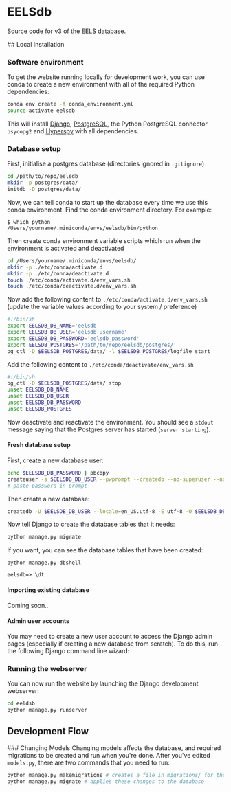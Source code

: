 # EELSdb
Source code for v3 of the EELS database.

## Local Installation

### Software environment
To get the website running locally for development work, you can use conda to create
a new environment with all of the required Python dependencies:

```bash
conda env create -f conda_environment.yml
source activate eelsdb
```

This will install [Django](https://www.djangoproject.com/),
[PostgreSQL](https://www.postgresql.org/), the Python PostgreSQL connector `psycopg2`
and [Hyperspy](http://hyperspy.org/) with all dependencies.

### Database setup
First, initialise a postgres database (directories ignored in `.gitignore`)

```bash
cd /path/to/repo/eelsdb
mkdir -p postgres/data/
initdb -D postgres/data/
```

Now, we can tell conda to start up the database every time we use this conda
environment. Find the conda environment directory. For example:
```
$ which python
/Users/yourname/.miniconda/envs/eelsdb/bin/python
```

Then create conda environment variable scripts which run when the environment
is activated and deactivated

```bash
cd /Users/yourname/.miniconda/envs/eelsdb/
mkdir -p ./etc/conda/activate.d
mkdir -p ./etc/conda/deactivate.d
touch ./etc/conda/activate.d/env_vars.sh
touch ./etc/conda/deactivate.d/env_vars.sh
```

Now add the following content to `./etc/conda/activate.d/env_vars.sh`
(update the variable values according to your system / preference)
```bash
#!/bin/sh
export EELSDB_DB_NAME='eelsdb'
export EELSDB_DB_USER='eelsdb_username'
export EELSDB_DB_PASSWORD='eelsdb_password'
export EELSDB_POSTGRES='/path/to/repo/eelsdb/postgres/'
pg_ctl -D $EELSDB_POSTGRES/data/ -l $EELSDB_POSTGRES/logfile start
```

Add the following content to `./etc/conda/deactivate/env_vars.sh`
```bash
#!/bin/sh
pg_ctl -D $EELSDB_POSTGRES/data/ stop
unset EELSDB_DB_NAME
unset EELSDB_DB_USER
unset EELSDB_DB_PASSWORD
unset EELSDB_POSTGRES
```

Now deactivate and reactivate the environment. You should see a `stdout`
message saying that the Postgres server has started (`server starting`).

#### Fresh database setup
First, create a new database user:
```bash
echo $EELSDB_DB_PASSWORD | pbcopy
createuser -s $EELSDB_DB_USER --pwprompt --createdb --no-superuser --no-createrole
# paste password in prompt
```
Then create a new database:
```bash
createdb -U $EELSDB_DB_USER --locale=en_US.utf-8 -E utf-8 -O $EELSDB_DB_USER $EELSDB_DB_NAME -T template0
```

Now tell Django to create the database tables that it needs:
```bash
python manage.py migrate
```

If you want, you can see the database tables that have been created:
```
python manage.py dbshell

eelsdb=> \dt
```

#### Importing existing database
Coming soon..

#### Admin user accounts
You may need to create a new user account to access the Django admin pages
(especially if creating a new database from scratch). To do this, run the
following Django command line wizard:


### Running the webserver
You can now run the website by launching the Django development webserver:

```bash
cd eeldsb
python manage.py runserver
```

## Development Flow

### Changing Models
Changing models affects the database, and required migrations to be created
and run when you're done. After you've edited `models.py`, there are two commands
that you need to run:
```bash
python manage.py makemigrations # creates a file in migrations/ for those changes
python manage.py migrate # applies these changes to the database
```

